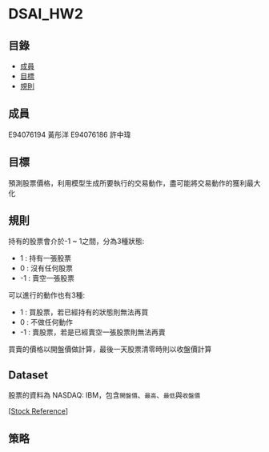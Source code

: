 # DSAI_HW2
## 目錄

- [成員](#成員)
- [目標](#目標)
- [規則](#規則)
## 成員
E94076194 黃彤洋
E94076186 許中瑋

## 目標
預測股票價格，利用模型生成所要執行的交易動作，盡可能將交易動作的獲利最大化

## 規則
持有的股票會介於-1 ~ 1之間，分為3種狀態:
- 1 : 持有一張股票
- 0 : 沒有任何股票
- -1 : 賣空一張股票

可以進行的動作也有3種:
- 1 : 買股票，若已經持有的狀態則無法再買
- 0 : 不做任何動作
- -1 : 賣股票，若是已經賣空一張股票則無法再賣

買賣的價格以開盤價做計算，最後一天股票清零時則以收盤價計算
## Dataset
股票的資料為 NASDAQ: IBM，包含`開盤價`、`最高`、`最低`與`收盤價`

[[Stock Reference](https://www.nasdaq.com/market-activity/stocks/ibm)]
## 策略
